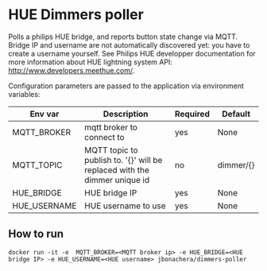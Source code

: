 # HUE Dimmers poller

Polls a philips HUE bridge, and reports button state change via MQTT.
Bridge IP and username are not automatically discovered yet: you have to create a username yourself.
See Philips HUE developper documentation for more information about HUE lightning system API: http://www.developers.meethue.com/.

Configuration parameters are passed to the application via environment variables:

| Env var | Description| Required | Default |
|---------|------------|----------|---------|
| MQTT_BROKER| mqtt broker to connect to| yes | None |
| MQTT_TOPIC| MQTT topic to publish to. '{}' will be replaced with the dimmer unique id| no | dimmer/{}|
| HUE_BRIDGE | HUE bridge IP| yes | None |
| HUE_USERNAME | HUE username to use| yes | None|

## How to run

```
docker run -it -e  MQTT_BROKER=<MQTT broker ip> -e HUE_BRIDGE=<HUE bridge IP> -e HUE_USERNAME=<HUE username> jbonachera/dimmers-poller
```
